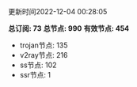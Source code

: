 更新时间2022-12-04 00:28:05

**总订阅: 73**
**总节点: 990**
**有效节点: 454**
- trojan节点: 135
- v2ray节点: 216
- ss节点: 102
- ssr节点: 1
